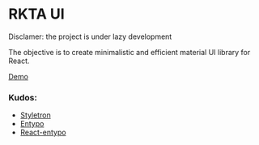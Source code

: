 # RKTA UI
Disclamer: the project is under lazy development


The objective is to create minimalistic and efficient material UI library for React.


[Demo](https://r-k-t-a.github.io/rkta-ui/)


### Kudos:
- [Styletron](https://github.com/styletron/styletron)
- [Entypo](http://www.entypo.com/)
- [React-entypo](https://github.com/cox-auto-kc/react-entypo)
